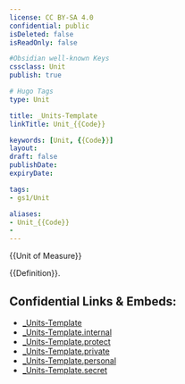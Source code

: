 ```yaml
---
license: CC BY-SA 4.0
confidential: public
isDeleted: false
isReadOnly: false

#Obsidian well-known Keys
cssclass: Unit
publish: true

# Hugo Tags
type: Unit

title: _Units-Template
linkTitle: Unit_{{Code}}

keywords: [Unit, {{Code}}]
layout: 
draft: false
publishDate:
expiryDate: 

tags:
- gs1/Unit

aliases:
- Unit_{{Code}}
- 
---
```



{{Unit of Measure}} 

{{Definition}}.



## Confidential Links & Embeds: 
- [_Units-Template](../../_public/gs1/_Units-Template.md) 
- [_Units-Template.internal](../../_internal/gs1/_Units-Template.internal.md) 
- [_Units-Template.protect](../../_protect/gs1/_Units-Template.protect.md) 
- [_Units-Template.private](../../_private/gs1/_Units-Template.private.md) 
- [_Units-Template.personal](../../_personal/gs1/_Units-Template.personal.md) 
- [_Units-Template.secret](../../_secret/gs1/_Units-Template.secret.md)

